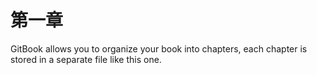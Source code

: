 # 第一章

GitBook allows you to organize your book into chapters, each chapter is stored in a separate file like this one.

